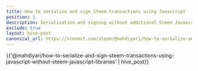 ```yaml
---
title: How to serialize and sign Steem transactions using Javascript
position: 1
description: Serialization and signing without additional Steem Javascript libraries.
exclude: true
layout: hive-post
canonical_url: https://steemit.com/steem/@mahdiyari/how-to-serialize-and-sign-steem-transactions-using-javascript-without-steem-javascript-libraries
---
```


{{'@mahdiyari/how-to-serialize-and-sign-steem-transactions-using-javascript-without-steem-javascript-libraries' | hive_post}}
